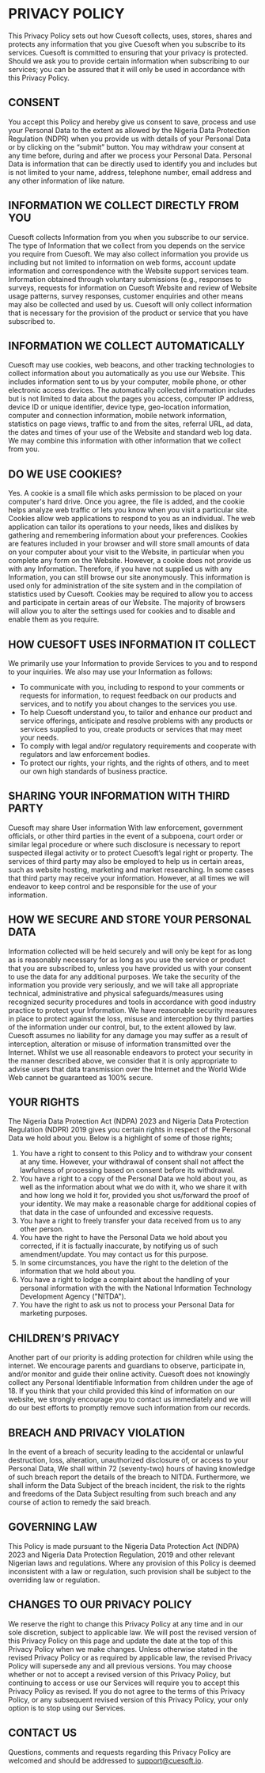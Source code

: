 # PRIVACY POLICY
This Privacy Policy sets out how Cuesoft collects, uses, stores, shares and protects any information that you give Cuesoft when you subscribe to its services.
Cuesoft is committed to ensuring that your privacy is protected. Should we ask you to provide certain information when subscribing to our services; you can be assured that it will only be used in accordance with this Privacy Policy.

## CONSENT
You accept this Policy and hereby give us consent to save, process and use your Personal Data to the extent as allowed by the Nigeria Data Protection Regulation (NDPR) when you provide us with details of your Personal Data or by clicking on the “submit” button.
You may withdraw your consent at any time before, during and after we process your Personal Data. Personal Data is information that can be directly used to identify you and includes but is not limited to your name, address, telephone number, email address and any other information of like nature.

## INFORMATION WE COLLECT DIRECTLY FROM YOU
Cuesoft collects Information from you when you subscribe to our service. The type of Information that we collect from you depends on the service you require from Cuesoft. 
We may also collect information you provide us including but not limited to information on web forms, account update information and correspondence with the Website support services team. Information obtained through voluntary submissions (e.g., responses to surveys, requests for information on Cuesoft Website and review of Website usage patterns, survey responses, customer enquiries and other means may also be collected and used by us. Cuesoft will only collect information that is necessary for the provision of the product or service that you have subscribed to.

## INFORMATION WE COLLECT AUTOMATICALLY
Cuesoft may use cookies, web beacons, and other tracking technologies to collect information about you automatically as you use our Website. This includes information sent to us by your computer, mobile phone, or other electronic access devices.
The automatically collected information includes but is not limited to data about the pages you access, computer IP address, device ID or unique identifier, device type, geo-location information, computer and connection information, mobile network information, statistics on page views, traffic to and from the sites, referral URL, ad data, the dates and times of your use of the Website and standard web log data. We may combine this information with other information that we collect from you.


## DO WE USE COOKIES?
Yes. A cookie is a small file which asks permission to be placed on your computer's hard drive. Once you agree, the file is added, and the cookie helps analyze web traffic or lets you know when you visit a particular site. Cookies allow web applications to respond to you as an individual.
The web application can tailor its operations to your needs, likes and dislikes by gathering and remembering information about your preferences. Cookies are features included in your browser and will store small amounts of data on your computer about your visit to the Website, in particular when you complete any form on the Website. However, a cookie does not provide us with any Information. Therefore, if you have not supplied us with any Information, you can still browse our site anonymously. This information is used only for administration of the site system and in the compilation of statistics used by Cuesoft. Cookies may be required to allow you to access and participate in certain areas of our Website. The majority of browsers will allow you to alter the settings used for cookies and to disable and enable them as you require.

    
## HOW CUESOFT USES INFORMATION IT COLLECT
We primarily use your Information to provide Services to you and to respond to your inquiries.
We also may use your Information as follows:
* To communicate with you, including to respond to your comments or requests for information, to request feedback on our products and services, and to notify you about changes to the services you use.
* To help Cuesoft understand you, to tailor and enhance our product and service offerings, anticipate and resolve problems with any products or services supplied to you, create products or services that may meet your needs.
* To comply with legal and/or regulatory requirements and cooperate with regulators and law enforcement bodies.
* To protect our rights, your rights, and the rights of others, and to meet our own high standards of business practice.


## SHARING YOUR INFORMATION WITH THIRD PARTY
Cuesoft may share User information With law enforcement, government officials, or other third parties in the event of a subpoena, court order or similar legal procedure or where such disclosure is necessary to report suspected illegal activity or to protect Cuesoft’s legal right or property.
The services of third party may also be employed to help us in certain areas, such as website hosting, marketing and market researching. In some cases that third party may receive your information. 
However, at all times we will endeavor to keep control and be responsible for the use of your information.


## HOW WE SECURE AND STORE YOUR PERSONAL DATA
Information collected will be held securely and will only be kept for as long as is reasonably necessary for as long as you use the service or product that you are subscribed to, unless you have provided us with your consent to use the data for any additional purposes. We take the security of the information you provide very seriously, and we will take all appropriate technical, administrative and physical safeguards/measures using recognized security procedures and tools in accordance with good industry practice to protect your Information. We have reasonable security measures in place to protect against the loss, misuse and interception by third parties of the information under our control, but, to the extent allowed by law. Cuesoft assumes no liability for any damage you may suffer as a result of interception, alteration or misuse of information transmitted over the Internet. Whilst we use all reasonable endeavors to protect your security in the manner described above, we consider that it is only appropriate to advise users that data transmission over the Internet and the World Wide Web cannot be guaranteed as 100% secure.


## YOUR RIGHTS
The Nigeria Data Protection Act (NDPA) 2023 and Nigeria Data Protection Regulation (NDPR) 2019 gives you certain rights in respect of the Personal Data we hold about you. Below is a highlight of some of those rights; 
1. You have a right to consent to this Policy and to withdraw your consent at any time. However, your withdrawal of consent shall not affect the lawfulness of processing based on consent before its withdrawal.
2. You have a right to a copy of the Personal Data we hold about you, as well as the information about what we do with it, who we share it with and how long we hold it for, provided you shot us/forward the proof of your identity. We may make a reasonable charge for additional copies of that data in the case of unfounded and excessive requests.
3. You have a right to freely transfer your data received from us to any other person.
4. You have the right to have the Personal Data we hold about you corrected, if it is factually inaccurate, by notifying us of such amendment/update. You may contact us for this purpose.
5. In some circumstances, you have the right to the deletion of the information that we hold about you.
6. You have a right to lodge a complaint about the handling of your personal information with the with the National Information Technology Development Agency ("NITDA").
7. You have the right to ask us not to process your Personal Data for marketing purposes.


## CHILDREN’S PRIVACY
Another part of our priority is adding protection for children while using the internet. We encourage parents and guardians to observe, participate in, and/or monitor and guide their online activity.
Cuesoft does not knowingly collect any Personal Identifiable Information from children under the age of 18. If you think that your child provided this kind of information on our website, we strongly encourage you to contact us immediately and we will do our best efforts to promptly remove such information from our records.


## BREACH AND PRIVACY VIOLATION
In the event of a breach of security leading to the accidental or unlawful destruction, loss, alteration, unauthorized disclosure of, or access to your Personal Data, We shall within 72 (seventy-two) hours of having knowledge of such breach report the details of the breach to NITDA. Furthermore, we shall inform the Data Subject of the breach incident, the risk to the rights and freedoms of the Data Subject resulting from such breach and any course of action to remedy the said breach.


## GOVERNING LAW
This Policy is made pursuant to the Nigeria Data Protection Act (NDPA) 2023 and Nigeria Data Protection Regulation, 2019 and other relevant Nigerian laws and regulations. Where any provision of this Policy is deemed inconsistent with a law or regulation, such provision shall be subject to the overriding law or regulation.


## CHANGES TO OUR PRIVACY POLICY
We reserve the right to change this Privacy Policy at any time and in our sole discretion, subject to applicable law. We will post the revised version of this Privacy Policy on this page and update the date at the top of this Privacy Policy when we make changes. Unless otherwise stated in the revised Privacy Policy or as required by applicable law, the revised Privacy Policy will supersede any and all previous versions.
You may choose whether or not to accept a revised version of this Privacy Policy, but continuing to access or use our Services will require you to accept this Privacy Policy as revised. If you do not agree to the terms of this Privacy Policy, or any subsequent revised version of this Privacy Policy, your only option is to stop using our Services. 

## CONTACT US
Questions, comments and requests regarding this Privacy Policy are welcomed and should be addressed to [support@cuesoft.io](mailto:support@cuesoft.io).
